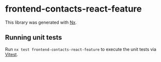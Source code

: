 # frontend-contacts-react-feature

This library was generated with [Nx](https://nx.dev).

## Running unit tests

Run `nx test frontend-contacts-react-feature` to execute the unit tests via [Vitest](https://vitest.dev/).
